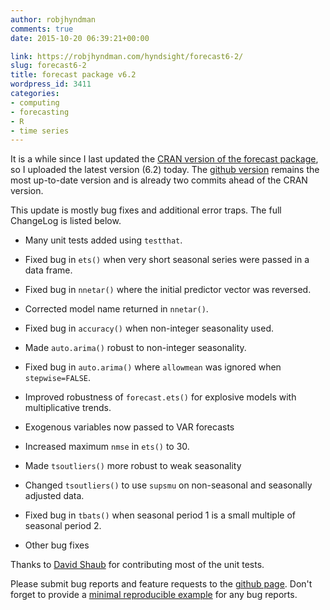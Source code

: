 ```yaml
---
author: robjhyndman
comments: true
date: 2015-10-20 06:39:21+00:00

link: https://robjhyndman.com/hyndsight/forecast6-2/
slug: forecast6-2
title: forecast package v6.2
wordpress_id: 3411
categories:
- computing
- forecasting
- R
- time series
---
```


It is a while since I last updated the [CRAN version of the forecast package](https://cran.r-project.org/package=forecast), so I uploaded the latest version (6.2) today. The [github version](https://github.com/robjhyndman/forecast) remains the most up-to-date version and is already two commits ahead of the CRAN version.

This update is mostly bug fixes and additional error traps. The full ChangeLog is listed below.<!-- more -->




    
  * Many unit tests added using `testthat`.

    
  * Fixed bug in `ets()` when very short seasonal series were passed in a data frame.

    
  * Fixed bug in `nnetar()` where the initial predictor vector was reversed.

    
  * Corrected model name returned in `nnetar()`.

    
  * Fixed bug in `accuracy()` when non-integer seasonality used.

    
  * Made `auto.arima()` robust to non-integer seasonality.

    
  * Fixed bug in `auto.arima()` where `allowmean` was ignored when `stepwise=FALSE`.

    
  * Improved robustness of `forecast.ets()` for explosive models with multiplicative trends.

    
  * Exogenous variables now passed to VAR forecasts

    
  * Increased maximum `nmse` in `ets()` to 30.

    
  * Made `tsoutliers()` more robust to weak seasonality

    
  * Changed `tsoutliers()` to use `supsmu` on non-seasonal and seasonally adjusted data.

    
  * Fixed bug in `tbats()` when seasonal period 1 is a small multiple of seasonal period 2.

    
  * Other bug fixes



Thanks to [David Shaub](https://github.com/dashaub) for contributing most of the unit tests.

Please submit bug reports and feature requests to the [github page](https://github.com/robjhyndman/forecast/issues). Don't forget to provide a [minimal reproducible example](https://robjhyndman.com/hyndsight/minimal-reproducible-examples/) for any bug reports.
